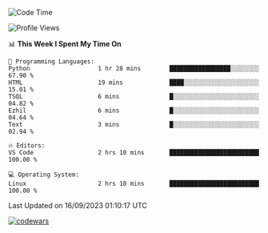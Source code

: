 <!--START_SECTION:waka-->
![Code Time](http://img.shields.io/badge/Code%20Time-329%20hrs%208%20mins-blue)

![Profile Views](http://img.shields.io/badge/Profile%20Views-0-blue)

📊 **This Week I Spent My Time On** 

```text
💬 Programming Languages: 
Python                   1 hr 28 mins        █████████████████░░░░░░░░   67.90 % 
HTML                     19 mins             ████░░░░░░░░░░░░░░░░░░░░░   15.01 % 
TSQL                     6 mins              █░░░░░░░░░░░░░░░░░░░░░░░░   04.82 % 
Ezhil                    6 mins              █░░░░░░░░░░░░░░░░░░░░░░░░   04.64 % 
Text                     3 mins              █░░░░░░░░░░░░░░░░░░░░░░░░   02.94 % 

🔥 Editors: 
VS Code                  2 hrs 10 mins       █████████████████████████   100.00 % 

💻 Operating System: 
Linux                    2 hrs 10 mins       █████████████████████████   100.00 % 
```


 Last Updated on 16/09/2023 01:10:17 UTC
<!--END_SECTION:waka-->
[![codewars](https://www.codewars.com/users/Delitel/badges/large)](https://www.codewars.com/users/Delitel)   
